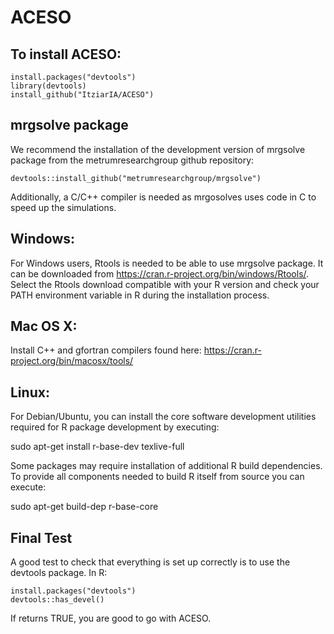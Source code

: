 # ACESO

## To install ACESO:
```{r}
install.packages("devtools")  
library(devtools)  
install_github("ItziarIA/ACESO") 
```
## mrgsolve package
We recommend the installation of the development version of mrgsolve package from the metrumresearchgroup github repository:
```{r}
devtools::install_github("metrumresearchgroup/mrgsolve")
```
Additionally, a C/C++ compiler is needed as mrgosolves uses code in C to speed up the simulations.
## Windows:
For Windows users, Rtools is needed to be able to use mrgsolve package. It can be downloaded from https://cran.r-project.org/bin/windows/Rtools/. Select the Rtools download compatible with your R version and check your PATH environment variable in R during the installation process.

## Mac OS X:

Install C++ and gfortran compilers found here: https://cran.r-project.org/bin/macosx/tools/

## Linux: 
For Debian/Ubuntu, you can install the core software development utilities required for R package development by executing:  

sudo apt-get install r-base-dev texlive-full  

Some packages may require installation of additional R build dependencies. To provide all components needed to build R itself from source you can execute:  

sudo apt-get build-dep r-base-core  

## Final Test
A good test to check that everything is set up correctly is to use the devtools package. In R:
```{r}
install.packages("devtools")
devtools::has_devel()
```
If returns TRUE, you are good to go with ACESO.
